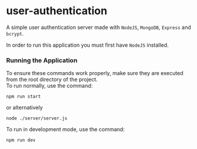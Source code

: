 # user-authentication
A simple user authentication server made with `NodeJS`, `MongoDB`, `Express` and `bcrypt`.<br>

In order to run this application you must first have `NodeJS` installed.

### Running the Application
To ensure these commands work properly, make sure they are executed from the root directory of the project.<br>
To run normally, use the command:
```shell
npm run start
```
or alternatively 
```shell
node ./server/server.js
```

To run in development mode, use the command:
```shell
npm run dev
```
